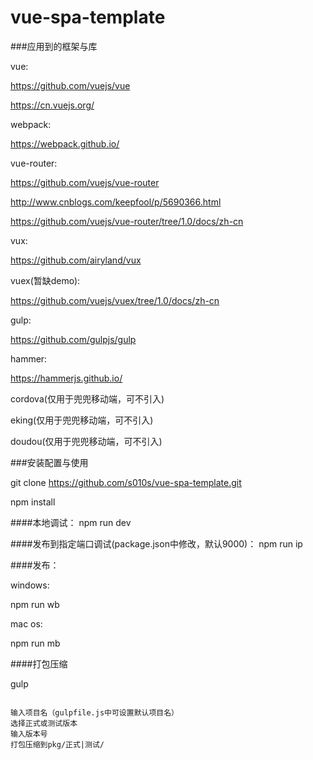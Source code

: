 # vue-spa-template


###应用到的框架与库

vue:

https://github.com/vuejs/vue

https://cn.vuejs.org/

webpack:

https://webpack.github.io/

vue-router:

https://github.com/vuejs/vue-router

http://www.cnblogs.com/keepfool/p/5690366.html

https://github.com/vuejs/vue-router/tree/1.0/docs/zh-cn

vux:

https://github.com/airyland/vux

vuex(暂缺demo):

https://github.com/vuejs/vuex/tree/1.0/docs/zh-cn

gulp:

https://github.com/gulpjs/gulp

hammer:

https://hammerjs.github.io/

cordova(仅用于兜兜移动端，可不引入)

eking(仅用于兜兜移动端，可不引入)

doudou(仅用于兜兜移动端，可不引入)


###安装配置与使用

git clone https://github.com/s010s/vue-spa-template.git

npm install

####本地调试：
npm run dev

####发布到指定端口调试(package.json中修改，默认9000)：
npm run ip

####发布：

windows:

npm run wb

mac os:

npm run mb

####打包压缩

gulp

```

输入项目名（gulpfile.js中可设置默认项目名）
选择正式或测试版本
输入版本号
打包压缩到pkg/正式|测试/

```
